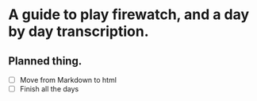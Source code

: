 # A guide to play firewatch, and a day by day transcription.

## Planned thing.
- [ ] Move from Markdown to html
- [ ] Finish all the days
